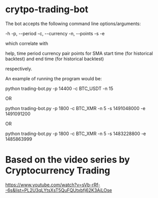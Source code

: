 # crytpo-trading-bot
The bot accepts the following command line options/arguments:

-h 
-p, --period
-c, --currency
-n, --points
-s
-e

which correlate with

help,
time period
currency pair
points for SMA
start time (for historical backtest)
and end time (for historical backtest)

respectively.

An example of running the program would be:

python trading-bot.py -p 14400 -c BTC_USDT -n 15

OR

python trading-bot.py -p 1800 -c BTC_XMR -n 5 -s 1491048000 -e 1491091200

OR

python trading-bot.py -p 1800 -c BTC_XMR -n 5 -s 1483228800 -e 1485863999

# Based on the video series by Cryptocurrency Trading
https://www.youtube.com/watch?v=sVb-rRf--6s&list=PL2U3qLYtsXsT5QuFQUtxbfj62K3AiLOse
